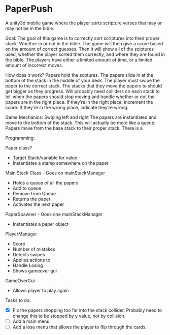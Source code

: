 # PaperPush
A unity3d mobile game where the player sorts scripture verses that may or may not be in the bible.

Goal:
The goal of this game is to correctly sort scriptures into their proper stack. Whether in or not in the bible. The game will then give a score based on the amount of correct guesses. Then it will show all of the sciptures used, whether the player sorted them correctly, and where they are found in the bible. The players have either a limited amount of time, or a limited amount of incorrect moves.

How does it work?
Papers hold the scptures. The papers slide in at the bottom of the stack in the middle of your desk. The player must swipe the paper to the correct stack. The stacks that they move the papers to should get bigger as they progress. Will probably need colliders on each stack to tell when the papers should stop moving and handle whether or not the papers are in the right place. If they’re in the right place, increment the score. If they’re in the wrong place, indicate they’re wrong.

Game Mechanics:
Swiping left and right
The papers are instantiated and move to the bottom of the stack. This will actually be more like a queue.
Papers move from the base stack to their proper stack.
There is a

Programming:

Paper class?
 - Target Stack/variable for value
 - Instantiates a stamp somewhere on the paper
 
Main Stack Class - Goes on mainStackManager
 - Holds a queue of all the papers
 - Add to queue
 - Remove from Queue
  - Returns the paper
  - Activates the next paper
  
PaperSpawner - Goes one mainStackManager
 - Instantiates a paper object
 
PlayerManager
 - Score
 - Number of mistakes
 - Detects swipes
  - Applies actions to 
 - Handle Losing
  - Shows gameover gui
  
GameOverGui
 - Allows player to play again
 
 Tasks to do:
-[x] Fix the papers dropping too far into the stack collider. Probably need to change this to be stopped by y value, not by collision.
-[ ] Add a main menu
-[ ] Add a lose menu that allows the player to flip through the cards.

